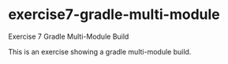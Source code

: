 # exercise7-gradle-multi-module
Exercise 7 Gradle Multi-Module Build

This is an exercise showing a gradle multi-module build.
